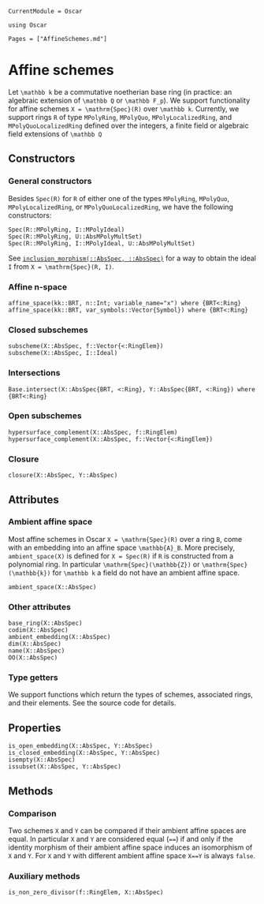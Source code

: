```@meta
CurrentModule = Oscar
```

```@setup oscar
using Oscar
```

```@contents
Pages = ["AffineSchemes.md"]
```


# Affine schemes

Let ``\mathbb k`` be a commutative noetherian base ring
(in practice: an algebraic extension of ``\mathbb Q`` or ``\mathbb F_p``).
We support functionality for affine schemes ``X = \mathrm{Spec}(R)`` over ``\mathbb k``.
Currently, we support rings ``R`` of type `MPolyRing`, `MPolyQuo`,
`MPolyLocalizedRing`, and `MPolyQuoLocalizedRing`
defined over the integers, a finite field or algebraic field extensions of ``\mathbb Q``


## Constructors

### General constructors

Besides `Spec(R)` for `R` of either one of the types `MPolyRing`, `MPolyQuo`, `MPolyLocalizedRing`, or 
`MPolyQuoLocalizedRing`, we have the following constructors:
```@docs
Spec(R::MPolyRing, I::MPolyIdeal)
Spec(R::MPolyRing, U::AbsMPolyMultSet)
Spec(R::MPolyRing, I::MPolyIdeal, U::AbsMPolyMultSet)
```
See [`inclusion_morphism(::AbsSpec, ::AbsSpec)`](@ref) for a way to obtain the ideal ``I`` from ``X = \mathrm{Spec}(R, I)``.

### Affine n-space

```@docs
affine_space(kk::BRT, n::Int; variable_name="x") where {BRT<:Ring}
affine_space(kk::BRT, var_symbols::Vector{Symbol}) where {BRT<:Ring}
```

### Closed subschemes

```@docs
subscheme(X::AbsSpec, f::Vector{<:RingElem})
subscheme(X::AbsSpec, I::Ideal)
```

### Intersections

```@docs
Base.intersect(X::AbsSpec{BRT, <:Ring}, Y::AbsSpec{BRT, <:Ring}) where {BRT<:Ring}
```

### Open subschemes

```@docs
hypersurface_complement(X::AbsSpec, f::RingElem)
hypersurface_complement(X::AbsSpec, f::Vector{<:RingElem})
```

### Closure

```@docs
closure(X::AbsSpec, Y::AbsSpec)
```


## Attributes

### Ambient affine space

Most affine schemes in Oscar ``X = \mathrm{Spec}(R)``
over a ring ``B``, come with an embedding into an
affine space ``\mathbb{A}_B``.
More precisely, `ambient_space(X)` is defined for `X = Spec(R)` if `R`
is constructed from a polynomial ring.
In particular ``\mathrm{Spec}(\mathbb{Z})`` or ``\mathrm{Spec}(\mathbb{k})`` for ``\mathbb k``
a field do not have an ambient affine space.

```@docs
ambient_space(X::AbsSpec)
```

### Other attributes

```@docs
base_ring(X::AbsSpec)
codim(X::AbsSpec)
ambient_embedding(X::AbsSpec)
dim(X::AbsSpec)
name(X::AbsSpec)
OO(X::AbsSpec)
```

### Type getters

We support functions which return the types of
schemes, associated rings, and their elements. See the 
source code for details.


## Properties

```@docs
is_open_embedding(X::AbsSpec, Y::AbsSpec)
is_closed_embedding(X::AbsSpec, Y::AbsSpec)
isempty(X::AbsSpec)
issubset(X::AbsSpec, Y::AbsSpec)
```


## Methods

### Comparison

Two schemes ``X`` and ``Y`` can be compared if their ambient affine spaces are equal.
In particular ``X`` and ``Y`` are considered equal (`==`)
if and only if the identity morphism of their ambient affine space induces an
isomorphism of ``X`` and ``Y``.
For ``X`` and ``Y`` with different ambient affine space `X==Y` is always `false`.

### Auxiliary methods

```@docs
is_non_zero_divisor(f::RingElem, X::AbsSpec)
```
